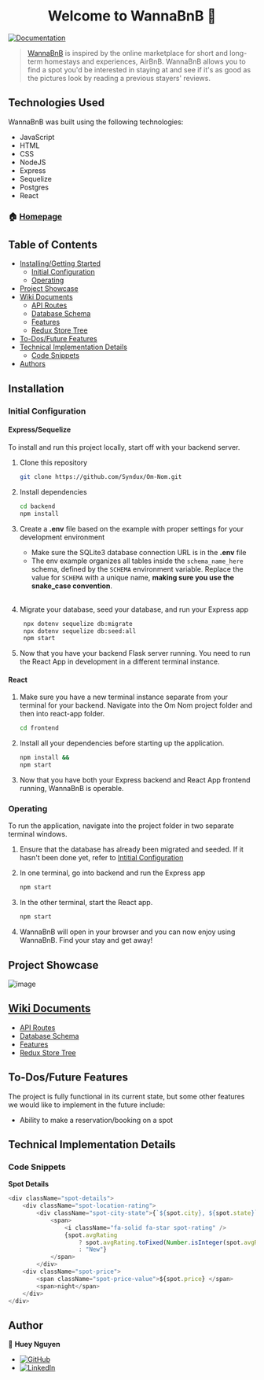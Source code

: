 <h1 align="center">Welcome to WannaBnB 👋</h1>
<p>
  <a href="https://github.com/Syndux/WannaBnB" target="_blank">
    <img alt="Documentation" src="https://img.shields.io/badge/documentation-yes-brightgreen.svg" />
  </a>
</p>

> [WannaBnB](https://wannabnb.onrender.com/) is inspired by the online marketplace for short and long-term homestays and experiences, AirBnB. WannaBnB allows you to find a spot you'd be interested in staying at and see if it's as good as the pictures look by reading a previous stayers' reviews.

## Technologies Used

WannaBnB was built using the following technologies:

- JavaScript
- HTML
- CSS
- NodeJS
- Express
- Sequelize
- Postgres
- React


### 🏠 [Homepage](https://wannabnb.onrender.com/)

## Table of Contents
- [Installing/Getting Started](https://github.com/Syndux/WannaBnB#installation)
  - [Initial Configuration](https://github.com/Syndux/WannaBnB#initial-configuration)
  - [Operating](https://github.com/Syndux/WannaBnB#operating)
- [Project Showcase](https://github.com/Syndux/WannaBnB#project-showcase)
- [Wiki Documents](https://github.com/Syndux/WannaBnB#wiki-documents)
	- [API Routes](https://github.com/Syndux/WannaBnB/wiki/API-Routes)
 	- [Database Schema](https://github.com/Syndux/WannaBnB/wiki/Database-Schema)
 	- [Features](https://github.com/Syndux/WannaBnB/wiki/Feature-Documentation)
 	- [Redux Store Tree](https://github.com/Syndux/WannaBnB/wiki/Redux-State-Pseudocode)
- [To-Dos/Future Features](https://github.com/Syndux/WannaBnB#to-dosfuture-features)
- [Technical Implementation Details](https://github.com/Syndux/WannaBnB#technical-implementation-details)
	- [Code Snippets](https://github.com/Syndux/WannaBnB#code-snippets)
- [Authors](https://github.com/Syndux/WannaBnB#author)

## Installation

### Initial Configuration
#### Express/Sequelize
To install and run this project locally, start off with your backend server.

1. Clone this repository
    ```bash
    git clone https://github.com/Syndux/Om-Nom.git
    ```

2. Install dependencies
    ```bash
    cd backend
    npm install
    ```

3. Create a **.env** file based on the example with proper settings for your
   development environment
    - Make sure the SQLite3 database connection URL is in the **.env** file
    - The env example organizes all tables inside the `schema_name_here` schema, defined
        by the `SCHEMA` environment variable.  Replace the value for
        `SCHEMA` with a unique name, **making sure you use the snake_case
        convention**.
    <br></br>

4. Migrate your database, seed your database, and run your Express app

   ```bash
    npx dotenv sequelize db:migrate
    npx dotenv sequelize db:seed:all
    npm start
   ```
5. Now that you have your backend Flask server running. You need to run the React App in development in a different terminal instance.

#### React
1. Make sure you have a new terminal instance separate from your terminal for your backend. Navigate into the Om Nom project folder and then into react-app folder.
    ```bash
    cd frontend
    ```

2. Install all your dependencies before starting up the application.
    ```bash
    npm install &&
    npm start
    ```

3. Now that you have both your Express backend and React App frontend running, WannaBnB is operable.

### Operating
To run the application, navigate into the project folder in two separate terminal windows.

1. Ensure that the database has already been migrated and seeded. If it hasn't been done yet, refer to [Intitial Configuration](https://github.com/Syndux/WannaBnB/blob/main/README.md#initial-configuration)

2. In one terminal, go into backend and run the Express app
    ```bash
    npm start
    ```

3. In the other terminal, start the React app.
    ```bash
    npm start
    ```

4. WannaBnB will open in your browser and you can now enjoy using WannaBnB. Find your stay and get away!

## Project Showcase
![image](https://github.com/Syndux/WannaBnB/assets/78172054/49f5f54d-362f-46d4-9a5e-fd867a4fe090)

## [Wiki Documents](https://github.com/Syndux/WannaBnB/wiki)
- [API Routes](https://github.com/Syndux/WannaBnB/wiki/API-Routes)
- [Database Schema](https://github.com/Syndux/WannaBnB/wiki/Database-Schema)
- [Features](https://github.com/Syndux/WannaBnB/wiki/Feature-Documentation)
- [Redux Store Tree](https://github.com/Syndux/WannaBnB/wiki/Redux-State-Pseudocode)

## To-Dos/Future Features

The project is fully functional in its current state, but some other features we would like to implement in the future include:

- Ability to make a reservation/booking on a spot

## Technical Implementation Details
### Code Snippets

**Spot Details**
```javascript
<div className="spot-details">
	<div className="spot-location-rating">
		<div className="spot-city-state">{`${spot.city}, ${spot.state}`}</div>
			<span>
				<i className="fa-solid fa-star spot-rating" />
				{spot.avgRating
					? spot.avgRating.toFixed(Number.isInteger(spot.avgRating) ? 1 : 2)
					: "New"}
			</span>
		</div>
	<div className="spot-price">
		<span className="spot-price-value">${spot.price} </span>
		<span>night</span>
	</div>
</div>
```

## Author

👤 **Huey Nguyen**
* [![GitHub](https://img.shields.io/badge/github-%23121011.svg?style=for-the-badge&logo=github&logoColor=white)](https://github.com/Syndux)
* [![LinkedIn](https://img.shields.io/badge/linkedin-%230077B5.svg?style=for-the-badge&logo=linkedin&logoColor=white)](https://www.linkedin.com/in/huey-nguyen/)
